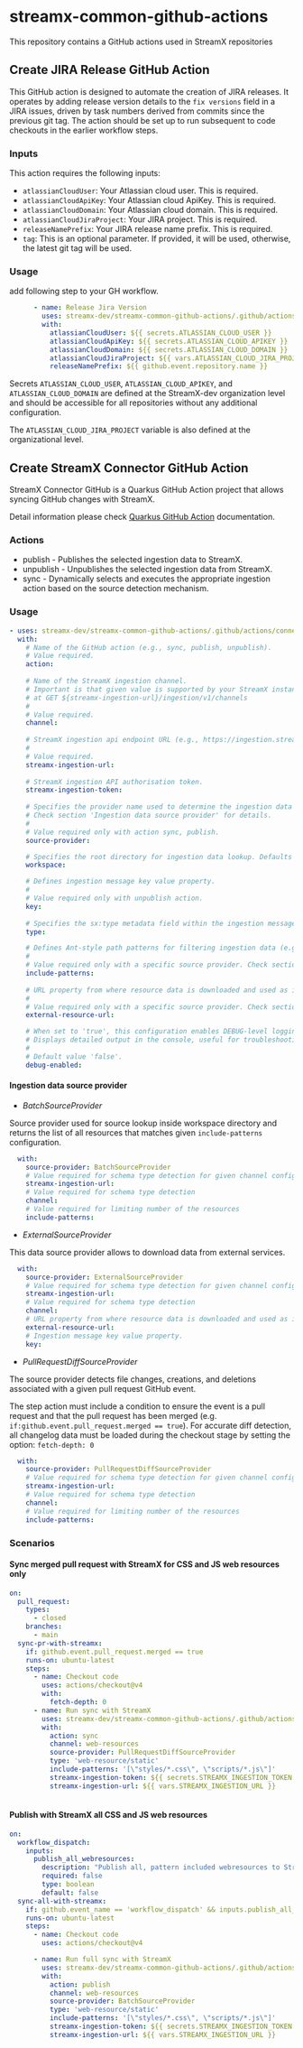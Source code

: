 # streamx-common-github-actions

This repository contains a GitHub actions used in StreamX repositories

## Create JIRA Release GitHub Action


This GitHub action is designed to automate the creation of JIRA releases. 
It operates by adding release version details to the `fix versions` field in a JIRA issues, 
driven by task numbers derived from commits since the previous git tag. 
The action should be set up to run subsequent to code checkouts in the earlier workflow steps.

### Inputs

This action requires the following inputs:

* `atlassianCloudUser`: Your Atlassian cloud user. This is required.
* `atlassianCloudApiKey`: Your Atlassian cloud ApiKey. This is required.
* `atlassianCloudDomain`: Your Atlassian cloud domain. This is required.
* `atlassianCloudJiraProject`: Your JIRA project. This is required.
* `releaseNamePrefix`: Your JIRA release name prefix. This is required.
* `tag`: This is an optional parameter. If provided, it will be used, otherwise, the latest git tag will be used.

### Usage

add following step to your GH workflow.

```yaml
      - name: Release Jira Version
        uses: streamx-dev/streamx-common-github-actions/.github/actions/jira-release@main
        with:
          atlassianCloudUser: ${{ secrets.ATLASSIAN_CLOUD_USER }}
          atlassianCloudApiKey: ${{ secrets.ATLASSIAN_CLOUD_APIKEY }}
          atlassianCloudDomain: ${{ secrets.ATLASSIAN_CLOUD_DOMAIN }}
          atlassianCloudJiraProject: ${{ vars.ATLASSIAN_CLOUD_JIRA_PROJECT }}
          releaseNamePrefix: ${{ github.event.repository.name }}
```

Secrets `ATLASSIAN_CLOUD_USER`, `ATLASSIAN_CLOUD_APIKEY`, and `ATLASSIAN_CLOUD_DOMAIN` are defined at the StreamX-dev organization level 
and should be accessible for all repositories without any additional configuration.

The `ATLASSIAN_CLOUD_JIRA_PROJECT` variable is also defined at the organizational level. 


## Create StreamX Connector GitHub Action

StreamX Connector GitHub is a Quarkus GitHub Action project that allows syncing GitHub
changes with StreamX.

Detail information please check [Quarkus GitHub Action](https://docs.quarkiverse.io/quarkus-github-action/dev/index.html) documentation.

### Actions
* publish - Publishes the selected ingestion data to StreamX.
* unpublish - Unpublishes the selected ingestion data from StreamX.
* sync - Dynamically selects and executes the appropriate ingestion action based on the source detection mechanism.

### Usage
```yaml
- uses: streamx-dev/streamx-common-github-actions/.github/actions/connector-github@v1
  with:
    # Name of the GitHub action (e.g., sync, publish, unpublish).
    # Value required.
    action:
      
    # Name of the StreamX ingestion channel. 
    # Important is that given value is supported by your StreamX instance. For validation check 
    # at GET ${streamx-ingestion-url}/ingestion/v1/channels
    #
    # Value required.
    channel:
      
    # StreamX ingestion api endpoint URL (e.g., https://ingestion.streamx.dev).
    #
    # Value required.
    streamx-ingestion-url:
      
    # StreamX ingestion API authorisation token.
    streamx-ingestion-token:
      
    # Specifies the provider name used to determine the ingestion data source.
    # Check section 'Ingestion data source provider' for details.
    #
    # Value required only with action sync, publish.
    source-provider:

    # Specifies the root directory for ingestion data lookup. Defaults to github.workspace.
    workspace:

    # Defines ingestion message key value property.
    #
    # Value required only with unpublish action.
    key:
      
    # Specifies the sx:type metadata field within the ingestion message properties.
    type:

    # Defines Ant-style path patterns for filtering ingestion data (e.g., styles/*.css, scripts/*.js).
    #
    # Value required only with a specific source provider. Check section 'Ingestion data source provider' for details.
    include-patterns:
      
    # URL property from where resource data is downloaded and used as ingestion data.
    #
    # Value required only with a specific source provider. Check section 'Ingestion data source provider' for details.
    external-resource-url:

    # When set to 'true', this configuration enables DEBUG-level logging during JBang execution.
    # Displays detailed output in the console, useful for troubleshooting and diagnostics.
    #
    # Default value 'false'.
    debug-enabled:    
```

#### Ingestion data source provider

* *BatchSourceProvider*

Source provider used for source lookup inside workspace directory and returns the list of all resources
that matches given `include-patterns` configuration.

```yaml
  with:
    source-provider: BatchSourceProvider
    # Value required for schema type detection for given channel configuration
    streamx-ingestion-url:
    # Value required for schema type detection 
    channel: 
    # Value required for limiting number of the resources
    include-patterns:
```

* *ExternalSourceProvider*

This data source provider allows to download data from external services.

```yaml
  with:
    source-provider: ExternalSourceProvider
    # Value required for schema type detection for given channel configuration
    streamx-ingestion-url:
    # Value required for schema type detection 
    channel:
    # URL property from where resource data is downloaded and used as ingestion data.
    external-resource-url:
    # Ingestion message key value property.
    key:
```

* *PullRequestDiffSourceProvider*

The source provider detects file changes, creations, and deletions associated with a given pull request GitHub event.

The step action must include a condition to ensure the event is a pull request and that the pull request has been merged
(e.g. `if:github.event.pull_request.merged == true`).
For accurate diff detection, all changelog data must be loaded during the checkout stage by setting the option:
`fetch-depth: 0`

```yaml
  with: 
    source-provider: PullRequestDiffSourceProvider
    # Value required for schema type detection for given channel configuration
    streamx-ingestion-url:
    # Value required for schema type detection 
    channel:
    # Value required for limiting number of the resources
    include-patterns:    
```

### Scenarios

#### Sync merged pull request with StreamX for CSS and JS web resources only

```yaml
on:
  pull_request:
    types:
      - closed
    branches:
      - main
  sync-pr-with-streamx:
    if: github.event.pull_request.merged == true
    runs-on: ubuntu-latest
    steps:
      - name: Checkout code
        uses: actions/checkout@v4
        with:
          fetch-depth: 0
      - name: Run sync with StreamX
        uses: streamx-dev/streamx-common-github-actions/.github/actions/connector-github@v1
        with:
          action: sync
          channel: web-resources
          source-provider: PullRequestDiffSourceProvider
          type: 'web-resource/static'
          include-patterns: '[\"styles/*.css\", \"scripts/*.js\"]'
          streamx-ingestion-token: ${{ secrets.STREAMX_INGESTION_TOKEN }}
          streamx-ingestion-url: ${{ vars.STREAMX_INGESTION_URL }}
          
```

#### Publish with StreamX all CSS and JS web resources

```yaml
on:
  workflow_dispatch:
    inputs:
      publish_all_webresources:
        description: "Publish all, pattern included webresources to StreamX"
        required: false
        type: boolean
        default: false
  sync-all-with-streamx:
    if: github.event_name == 'workflow_dispatch' && inputs.publish_all_webresources == true
    runs-on: ubuntu-latest
    steps:
      - name: Checkout code
        uses: actions/checkout@v4

      - name: Run full sync with StreamX
        uses: streamx-dev/streamx-common-github-actions/.github/actions/connector-github@v1
        with:
          action: publish
          channel: web-resources
          source-provider: BatchSourceProvider
          type: 'web-resource/static'
          include-patterns: '[\"styles/*.css\", \"scripts/*.js\"]'
          streamx-ingestion-token: ${{ secrets.STREAMX_INGESTION_TOKEN }}
          streamx-ingestion-url: ${{ vars.STREAMX_INGESTION_URL }}        
          
```
